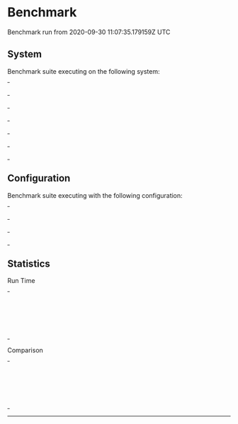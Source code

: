 # Benchmark

Benchmark run from 2020-09-30 11:07:35.179159Z UTC

## System

Benchmark suite executing on the following system:

<table style="width: 1%">
  <tr>
    <th style="width: 1%; white-space: nowrap">Operating System</th>
    <td>Linux</td>
  </tr><tr>
    <th style="white-space: nowrap">CPU Information</th>
    <td style="white-space: nowrap">Intel(R) Core(TM) i7-6700HQ CPU @ 2.60GHz</td>
  </tr><tr>
    <th style="white-space: nowrap">Number of Available Cores</th>
    <td style="white-space: nowrap">8</td>
  </tr><tr>
    <th style="white-space: nowrap">Available Memory</th>
    <td style="white-space: nowrap">7.87 GB</td>
  </tr><tr>
    <th style="white-space: nowrap">Elixir Version</th>
    <td style="white-space: nowrap">1.10.4</td>
  </tr><tr>
    <th style="white-space: nowrap">Erlang Version</th>
    <td style="white-space: nowrap">23.0.3</td>
  </tr>
</table>

## Configuration

Benchmark suite executing with the following configuration:

<table style="width: 1%">
  <tr>
    <th style="width: 1%">:time</th>
    <td style="white-space: nowrap">5 s</td>
  </tr><tr>
    <th>:parallel</th>
    <td style="white-space: nowrap">1</td>
  </tr><tr>
    <th>:warmup</th>
    <td style="white-space: nowrap">2 s</td>
  </tr>
</table>

## Statistics

Run Time
<table style="width: 1%">
  <tr>
    <th>Name</th>
    <th style="text-align: right">IPS</th>
    <th style="text-align: right">Average</th>
    <th style="text-align: right">Devitation</th>
    <th style="text-align: right">Median</th>
    <th style="text-align: right">99th&nbsp;%</th>
  </tr>
  <tr>
    <td style="white-space: nowrap">Lexer performance - ascii only</td>
    <td style="white-space: nowrap; text-align: right">137.10</td>
    <td style="white-space: nowrap; text-align: right">7.29 ms</td>
    <td style="white-space: nowrap; text-align: right">±7.37%</td>
    <td style="white-space: nowrap; text-align: right">7.23 ms</td>
    <td style="white-space: nowrap; text-align: right">9.17 ms</td>
  </tr>
  <tr>
    <td style="white-space: nowrap">Lexer performance - parsec</td>
    <td style="white-space: nowrap; text-align: right">132.52</td>
    <td style="white-space: nowrap; text-align: right">7.55 ms</td>
    <td style="white-space: nowrap; text-align: right">±8.50%</td>
    <td style="white-space: nowrap; text-align: right">7.55 ms</td>
    <td style="white-space: nowrap; text-align: right">8.98 ms</td>
  </tr>
  <tr>
    <td style="white-space: nowrap">Lexer performance - regex</td>
    <td style="white-space: nowrap; text-align: right">0.0717</td>
    <td style="white-space: nowrap; text-align: right">13949.59 ms</td>
    <td style="white-space: nowrap; text-align: right">±0.00%</td>
    <td style="white-space: nowrap; text-align: right">13949.59 ms</td>
    <td style="white-space: nowrap; text-align: right">13949.59 ms</td>
  </tr>
</table>
Comparison
<table style="width: 1%">
  <tr>
    <th>Name</th>
    <th style="text-align: right">IPS</th>
    <th style="text-align: right">Slower</th>
  <tr>
    <td style="white-space: nowrap">Lexer performance - ascii only</td>
    <td style="white-space: nowrap;text-align: right">137.10</td>
    <td>&nbsp;</td>
  </tr>
  <tr>
    <td style="white-space: nowrap">Lexer performance - parsec</td>
    <td style="white-space: nowrap; text-align: right">132.52</td>
    <td style="white-space: nowrap; text-align: right">1.03x</td>
  </tr>
  <tr>
    <td style="white-space: nowrap">Lexer performance - regex</td>
    <td style="white-space: nowrap; text-align: right">0.0717</td>
    <td style="white-space: nowrap; text-align: right">1912.48x</td>
  </tr>
</table>
<hr/>
